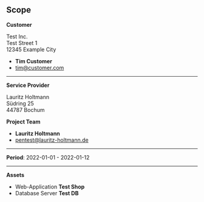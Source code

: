 ## Scope

**Customer**     

Test Inc.     
Test Street 1     
12345 Example City     

* **Tim Customer**
* tim@customer.com

---

**Service Provider**     

Lauritz Holtmann     
Südring 25     
44787 Bochum     


**Project Team**    

* **Lauritz Holtmann**
* pentest@lauritz-holtmann.de

---

**Period**: 2022-01-01 - 2022-01-12

---

**Assets**     

* Web-Application **Test Shop**
* Database Server **Test DB**